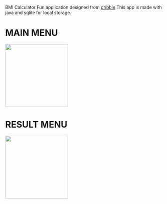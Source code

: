 BMI Calculator
Fun application designed from  [dribble](https://dribbble.com/shots/4585382-Simple-BMI-Calculator)
This app is made with java and sqlite for local storage.

# MAIN MENU
<img src="https://user-images.githubusercontent.com/44641336/64315261-bac87e80-cfdb-11e9-8116-0a6c4d346382.png" width="200" >

# RESULT MENU
<img src="https://user-images.githubusercontent.com/44641336/64315277-c74cd700-cfdb-11e9-9a49-67b9b78ce449.png" width="200" >
